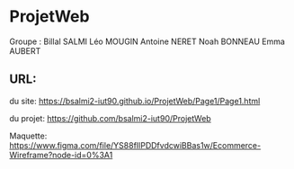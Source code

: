 # ProjetWeb
Groupe : Billal SALMI Léo MOUGIN Antoine NERET Noah BONNEAU Emma AUBERT
## URL:
du site: https://bsalmi2-iut90.github.io/ProjetWeb/Page1/Page1.html

du projet: https://github.com/bsalmi2-iut90/ProjetWeb

Maquette: https://www.figma.com/file/YS88fIlPDDfvdcwiBBas1w/Ecommerce-Wireframe?node-id=0%3A1
